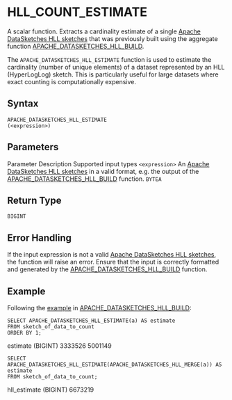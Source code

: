 # [](#hll_count_estimate)HLL\_COUNT\_ESTIMATE

A scalar function. Extracts a cardinality estimate of a single [Apache DataSketches HLL sketches](https://datasketches.apache.org/docs/HLL/HLL.html) that was previously built using the aggregate function [APACHE\_DATASKETCHES\_HLL\_BUILD](/sql_reference/functions-reference/datasketches/apache-datasketches-hll-build.html).

The `APACHE_DATASKETCHES_HLL_ESTIMATE` function is used to estimate the cardinality (number of unique elements) of a dataset represented by an HLL (HyperLogLog) sketch. This is particularly useful for large datasets where exact counting is computationally expensive.

## [](#syntax)Syntax

```
APACHE_DATASKETCHES_HLL_ESTIMATE
(<expression>)
```

## [](#parameters)Parameters

Parameter Description Supported input types `<expression>` An [Apache DataSketches HLL sketches](https://datasketches.apache.org/docs/HLL/HLL.html) in a valid format, e.g. the output of the [APACHE\_DATASKETCHES\_HLL\_BUILD](/sql_reference/functions-reference/datasketches/apache-datasketches-hll-build.html) function. `BYTEA`

## [](#return-type)Return Type

`BIGINT`

## [](#error-handling)Error Handling

If the input expression is not a valid [Apache DataSketches HLL sketches](https://datasketches.apache.org/docs/HLL/HLL.html), the function will raise an error. Ensure that the input is correctly formatted and generated by the [APACHE\_DATASKETCHES\_HLL\_BUILD](/sql_reference/functions-reference/datasketches/apache-datasketches-hll-build.html) function.

## [](#example)Example

Following the [example](/sql_reference/functions-reference/datasketches/apache-datasketches-hll-build.html#example) in [APACHE\_DATASKETCHES\_HLL\_BUILD](/sql_reference/functions-reference/datasketches/apache-datasketches-hll-build.html):

```
SELECT APACHE_DATASKETCHES_HLL_ESTIMATE(a) AS estimate
FROM sketch_of_data_to_count
ORDER BY 1;
```

estimate (BIGINT) 3333526 5001149

```
SELECT APACHE_DATASKETCHES_HLL_ESTIMATE(APACHE_DATASKETCHES_HLL_MERGE(a)) AS estimate
FROM sketch_of_data_to_count;
```

hll\_estimate (BIGINT) 6673219